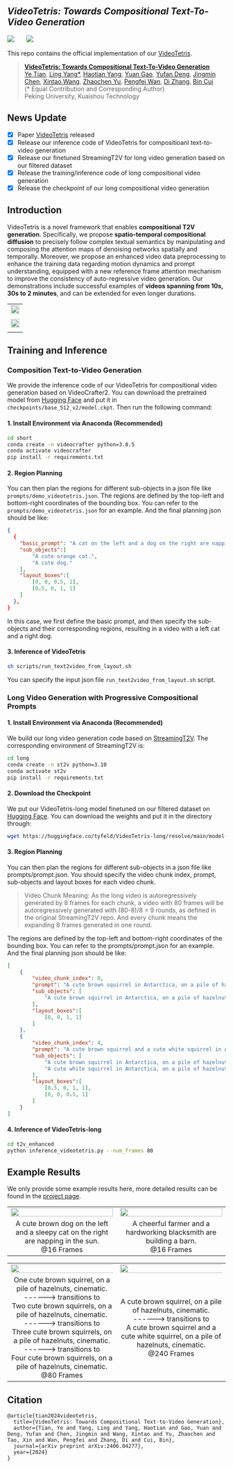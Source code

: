
## ___***VideoTetris: Towards Compositional Text-To-Video Generation***___
<div align="left">
 <a href='https://arxiv.org/abs/2406.04277'><img src='https://img.shields.io/badge/arXiv-2406.04277-b31b1b.svg'></a> &nbsp;&nbsp;&nbsp;&nbsp;&nbsp;
 <a href='https://videotetris.github.io'><img src='https://img.shields.io/badge/Project-Page-Green'></a> &nbsp;&nbsp;&nbsp;&nbsp;&nbsp;

This repo contains the official implementation of our [VideoTetris](https://arxiv.org/abs/2406.04277).

> [**VideoTetris: Towards Compositional Text-To-Video Generation**](https://arxiv.org/abs/2406.04277)   
> [Ye Tian](https://tyfeld.github.io/),
> [Ling Yang*](https://yangling0818.github.io), 
> [Haotian Yang](https://scholar.google.com/citations?user=LH71RGkAAAAJ&hl=en),
> [Yuan Gao](https://videotetris.github.io/),
> [Yufan Deng](https://videotetris.github.io/),
> [Jingmin Chen](https://videotetris.github.io/),
> [Xintao Wang](https://xinntao.github.io),
> [Zhaochen Yu](https://videotetris.github.io/),
> [Pengfei Wan](https://scholar.google.com/citations?user=P6MraaYAAAAJ&hl=en),
> [Di Zhang](https://openreview.net/profile?id=~Di_ZHANG3),
> [Bin Cui](https://cuibinpku.github.io/cuibin_cn.html)   
> (* Equal Contribution and Corresponding Author)
> <br>Peking University, Kuaishou Technology<br>

## News Update
- [x] Paper [VideoTetris](https://arxiv.org/abs/2406.04277) released 
- [x] Release our inference code of VideoTetris for compositioanl text-to-video generation
- [x] Release our finetuned StreamingT2V for long video generation based on our filtered dataset
- [x] Release the training/inference code of long compositional video generation 
- [x] Release the checkpoint of our long compositional video generation 

## Introduction
VideoTetris is a novel framework that enables **compositional T2V generation**. Specifically, we propose **spatio-temporal compositional diffusion** to precisely follow complex textual semantics by manipulating and composing the attention maps of denoising networks spatially and temporally. Moreover, we propose an enhanced video data preprocessing to enhance the training data regarding motion dynamics and prompt understanding, equipped with a new reference frame attention mechanism to improve the consistency of auto-regressive video generation.  Our demonstrations include successful examples of **videos spanning from 10s, 30s to 2 minutes**, and can be extended for even longer durations.
<table class="center">
    <tr>
    <td width=100% style="border: none"><img src="assets/first.png" style="width:100%"></td>
    </tr>
    <tr>
    <td width="100%" style="border: none; text-align: center; word-wrap: break-word">
</td>
  </tr>
    <tr>
    <td width=100% style="border: none"><img src="assets/secondd.png" style="width:100%"></td>
    </tr>
    <tr>
    <td width="100%" style="border: none; text-align: center; word-wrap: break-word">
</td>
  </tr>
</table>




## Training and Inference

### Composition Text-to-Video Generation
We provide the inference code of our VideoTetris for compositional video generation based on VideoCrafter2. You can download the pretrained model from [Hugging Face](https://huggingface.co/VideoCrafter/VideoCrafter2/blob/main/model.ckpt) and put it in `checkpoints/base_512_v2/model.ckpt`. Then run the following command:
#### 1. Install Environment via Anaconda (Recommended)
```bash
cd short
conda create -n videocrafter python=3.8.5
conda activate videocrafter
pip install -r requirements.txt
```

#### 2. Region Planning
You can then plan the regions for different sub-objects in a json file like `prompts/demo_videotetris.json`. The regions are defined by the top-left and bottom-right coordinates of the bounding box. You can refer to the `prompts/demo_videotetris.json` for an example. And the final planning json should be like:
```json
{
  {
    "basic_prompt": "A cat on the left and a dog on the right are napping in the sun.",
    "sub_objects":[
        "A cute orange cat.",
        "A cute dog."
    ],
    "layout_boxes":[
        [0, 0, 0.5, 1],
        [0.5, 0, 1, 1]
    ]
  },
}
```
In this case, we first define the basic prompt, and then specify the sub-objects and their corresponding regions, resulting in a video with a left cat and a right dog.

#### 3. Inference of VideoTetris
```bash
sh scripts/run_text2video_from_layout.sh
```
You can specify the input json file `run_text2video_from_layout.sh` script.


### Long Video Generation with Progressive Compositional Prompts

#### 1. Install Environment via Anaconda (Recommended)
We build our long video generation code based on [StreamingT2V](https://github.com/Picsart-AI-Research/StreamingT2V). The corresponding environment of StreamingT2V is:
```bash
cd long
conda create -n st2v python=3.10
conda activate st2v
pip install -r requirements.txt
```
#### 2. Download the Checkpoint

We put our VideoTetris-long model finetuned on our filtered dataset on [Hugging Face](https://huggingface.co/tyfeld/VideoTetris-long). You can download the weights and put it in the directory through:
```bash
wget https://huggingface.co/tyfeld/VideoTetris-long/resolve/main/model-step=6000-v1.ckpt
```

#### 3. Region Planning

You can then plan the regions for different sub-objects in a json file like prompts/prompt.json. You should specify the video chunk index, prompt, sub-objects and layout boxes for each video chunk. 

> Video Chunk Meaning: As the long video is autoregressively generated by 8 frames for each chunk, a video with 80 frames will be autoregressively generated with (80-8)/8 = 9 rounds, as defined in the original StreamingT2V repo. And every chunk means the expanding 8 frames generated in one round.

The regions are defined by the top-left and bottom-right coordinates of the bounding box. You can refer to the prompts/prompt.json for an example. And the final planning json should be like:
```json
[
    {
        "video_chunk_index": 0, 
        "prompt": "A cute brown squirrel in Antarctica, on a pile of hazelnuts cinematic.",
        "sub_objects": [
            "A cute brown squirrel in Antarctica, on a pile of hazelnuts cinematic."
        ],
        "layout_boxes":[
            [0, 0, 1, 1]
        ]
    },
    {
        "video_chunk_index": 4,
        "prompt": "A cute brown squirrel and a cute white squirrel in Antarctica, on a pile of hazelnuts cinematic",
        "sub_objects": [
            "A cute brown squirrel in Antarctica, on a pile of hazelnuts cinematic.",
            "A cute white squirrel in Antarctica, on a pile of hazelnuts cinematic."
        ],
        "layout_boxes":[
            [0.5, 0, 1, 1],
            [0, 0, 0.5, 1]
        ]
    }
]
```
#### 4. Inference of VideoTetris-long
```bash
cd t2v_enhanced
python inference_videotetris.py --num_frames 80
```

## Example Results
We only provide some example results here, more detailed results can be found in the [project page](https://videotetris.github.io/).
<table class="center">
    <tr>
    <td width=25% style="border: none"><img src="assets/cat_and_dog.gif" style="width:100%"></td>
    <td width=25% style="border: none"><img src="assets/farmer_and_blacksmith.gif" style="width:100%"></td>
  <tr>
    <td width="25%" style="border: none; text-align: center; word-wrap: break-word">A cute brown dog on the left and a sleepy cat on the right are napping in the sun. <br> @16 Frames</td>
    <td width="25%" style="border: none; text-align: center; word-wrap: break-word">A cheerful farmer and a hardworking blacksmith are building a barn. <br> @16 Frames</td>
  </tr>
</table>

<table class="center">
    <tr>
    <td width=35% style="border: none"><img src="assets/1234.gif" style="width:130%"></td>
    <td width=35% style="border: none"><img src="assets/brown2white.gif" style="width:130%"></td>
  <tr>
    <td width="35%" style="border: none; text-align: center; word-wrap: break-word">One cute brown squirrel, on a pile of hazelnuts, cinematic. <br> ------>  transitions to <br>
Two cute brown squirrels, on a pile of hazelnuts, cinematic. <br> ------>  transitions to <br>
Three cute brown squirrels, on a pile of hazelnuts, cinematic. <br> ------>  transitions to <br>
Four cute brown squirrels, on a pile of hazelnuts, cinematic. <br> 
 @80 Frames</td>
    <td width="35%" style="border: none; text-align: center; word-wrap: break-word">A cute brown squirrel, on a pile of hazelnuts, cinematic. <br> ------>  transitions to <br>
A cute brown squirrel and a cute white squirrel, on a pile of hazelnuts, cinematic.  <br>
 @240 Frames</td>
  </tr>
</table>




## Citation
```
@article{tian2024videotetris,
  title={VideoTetris: Towards Compositional Text-to-Video Generation},
  author={Tian, Ye and Yang, Ling and Yang, Haotian and Gao, Yuan and Deng, Yufan and Chen, Jingmin and Wang, Xintao and Yu, Zhaochen and Tao, Xin and Wan, Pengfei and Zhang, Di and Cui, Bin},
  journal={arXiv preprint arXiv:2406.04277},
  year={2024}
}
```

